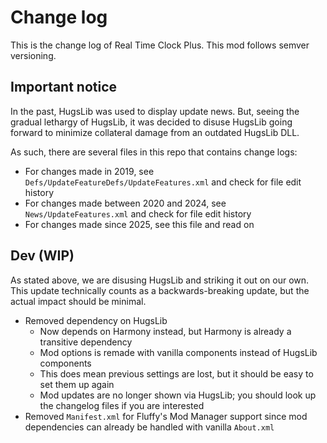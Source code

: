 # Change log
This is the change log of Real Time Clock Plus. This mod follows semver versioning.

## Important notice
In the past, HugsLib was used to display update news. But, seeing the gradual lethargy of HugsLib, it was decided to disuse HugsLib going forward to minimize collateral damage from an outdated HugsLib DLL.

As such, there are several files in this repo that contains change logs:
- For changes made in 2019, see `Defs/UpdateFeatureDefs/UpdateFeatures.xml` and check for file edit history
- For changes made between 2020 and 2024, see `News/UpdateFeatures.xml` and check for file edit history
- For changes made since 2025, see this file and read on

## Dev (WIP)
As stated above, we are disusing HugsLib and striking it out on our own. This update technically counts as a backwards-breaking update, but the actual impact should be minimal.
- Removed dependency on HugsLib
  - Now depends on Harmony instead, but Harmony is already a transitive dependency
  - Mod options is remade with vanilla components instead of HugsLib components
  - This does mean previous settings are lost, but it should be easy to set them up again
  - Mod updates are no longer shown via HugsLib; you should look up the changelog files if you are interested
- Removed `Manifest.xml` for Fluffy's Mod Manager support since mod dependencies can already be handled with vanilla `About.xml`
